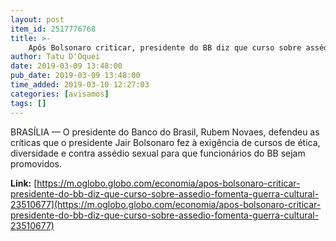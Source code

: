 ```yaml
---
layout: post
item_id: 2517776768
title: >-
    Após Bolsonaro criticar, presidente do BB diz que curso sobre assédio fomenta guerra cultural
author: Tatu D'Oquei
date: 2019-03-09 13:48:00
pub_date: 2019-03-09 13:48:00
time_added: 2019-03-10 12:27:03
categories: [avisamos]
tags: []
---
```


BRASÍLIA — O presidente do Banco do Brasil, Rubem Novaes, defendeu as críticas que o presidente Jair Bolsonaro fez à exigência de cursos de ética, diversidade e contra assédio sexual para que funcionários do BB sejam promovidos.

**Link:** [https://m.oglobo.globo.com/economia/apos-bolsonaro-criticar-presidente-do-bb-diz-que-curso-sobre-assedio-fomenta-guerra-cultural-23510677](https://m.oglobo.globo.com/economia/apos-bolsonaro-criticar-presidente-do-bb-diz-que-curso-sobre-assedio-fomenta-guerra-cultural-23510677)

